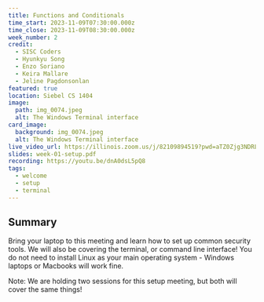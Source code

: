 ```yaml
---
title: Functions and Conditionals
time_start: 2023-11-09T07:30:00.000z
time_close: 2023-11-09T08:30:00.000z
week_number: 2
credit:
  - SISC Coders
  - Hyunkyu Song
  - Enzo Soriano
  - Keira Mallare
  - Jeline Pagdonsonlan
featured: true
location: Siebel CS 1404
image:
  path: img_0074.jpeg
  alt: The Windows Terminal interface
card_image:
  background: img_0074.jpeg
  alt: The Windows Terminal interface
live_video_url: https://illinois.zoom.us/j/82109894519?pwd=aTZ0Zjg3NDRLL2crSVJTazl5TmZoUT09
slides: week-01-setup.pdf
recording: https://youtu.be/dnA0dsL5pQ8
tags:
  - welcome
  - setup
  - terminal
---
```

## Summary
Bring your laptop to this meeting and learn how to set up common security tools. We will also be covering the terminal, or command line interface! You do not need to install Linux as your main operating system - Windows laptops or Macbooks will work fine.

Note: We are holding two sessions for this setup meeting, but both will cover the same things!
